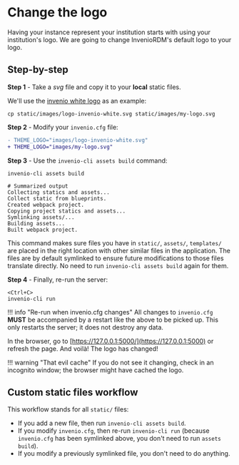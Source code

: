 # Change the logo

Having your instance represent your institution starts with using your
institution's logo. We are going to change InvenioRDM's default logo to your logo.

## Step-by-step

**Step 1** - Take a *svg* file and copy it to your **local** static files.

We'll use the [invenio white logo](https://github.com/inveniosoftware/cookiecutter-invenio-rdm/blob/master/%7B%7Bcookiecutter.project_shortname%7D%7D/static/images/logo-invenio-white.svg) as an example:

```shell
cp static/images/logo-invenio-white.svg static/images/my-logo.svg
```

**Step 2** - Modify your `invenio.cfg` file:

```diff
- THEME_LOGO="images/logo-invenio-white.svg"
+ THEME_LOGO="images/my-logo.svg"
```

**Step 3** - Use the `invenio-cli assets build` command:

```shell
invenio-cli assets build

# Summarized output
Collecting statics and assets...
Collect static from blueprints.
Created webpack project.
Copying project statics and assets...
Symlinking assets/...
Building assets...
Built webpack project.
```

This command makes sure files you have in `static/`, `assets/`, `templates/` are placed in the right location with other similar files in the application. The files are by default symlinked to ensure future modifications to those files translate directly. No need to run `invenio-cli assets build` again for them.

**Step 4** - Finally, re-run the server:

```shell
<Ctrl+C>
invenio-cli run
```

!!! info "Re-run when invenio.cfg changes"
    All changes to `invenio.cfg` **MUST** be accompanied by a restart like the above to be picked up. This only restarts the server; it does not destroy any data.


In the browser, go to [https://127.0.0.1:5000/](https://127.0.0.1:5000) or refresh the page. And voilà! The logo has changed!

!!! warning "That evil cache"
    If you do not see it changing, check in an incognito window; the browser might have cached the logo.


## Custom static files workflow

This workflow stands for all `static/` files:

- If you add a new file, then run `invenio-cli assets build`.
- If you modify `invenio.cfg`, then re-run `invenio-cli run` (because `invenio.cfg` has been symlinked above, you don't need to run `assets build`).
- If you modify a previously symlinked file, you don't need to do anything.
